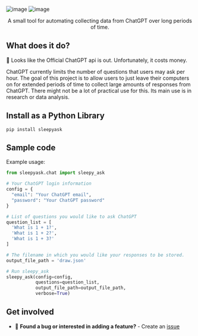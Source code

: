 ![image](https://user-images.githubusercontent.com/84760072/221398236-45ccef78-f75f-4ac5-93a9-0146bb4d63ed.png)
![image](https://user-images.githubusercontent.com/84760072/221398297-13f4d8e5-9061-4a63-bae6-32ace095d886.png)

<p align="center">
  A small tool for automating collecting data from ChatGPT over long periods of time.
</p>

## What does it do?
🍰 Looks like the Official ChatGPT api is out. Unfortunately, it costs money.

ChatGPT currently limits the number of questions that users may ask per hour. The goal of this project is to allow users to just leave their computers on for extended periods of time to collect large amounts of responses from ChatGPT. There might not be a lot of practical use for this. Its main use is in research or data analysis.

## Install as a Python Library
```
pip install sleepyask
```

## Sample code
Example usage:
```python
from sleepyask.chat import sleepy_ask

# Your ChatGPT login information
config = {
  "email": "Your ChatGPT email",
  "password": "Your ChatGPT password"
}

# List of questions you would like to ask ChatGPT
question_list = [
  'What is 1 + 1?',
  'What is 1 + 2?',
  'What is 1 + 3?'
]

# The filename in which you would like your responses to be stored.
output_file_path = 'draw.json'  

# Run sleepy_ask
sleepy_ask(config=config,
           questions=question_list,
           output_file_path=output_file_path,
           verbose=True)
```
## Get involved
- 🐛 **Found a bug or interested in adding a feature?** - Create an [issue][issue]  

[issue]: https://github.com/hwelsters/sleepyask/issues
